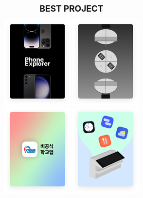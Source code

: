 ### ㅤ

<div align="center">

  # BEST PROJECT

  <img src="./img/pe.png" width="220">
  <img src="./img/one.png" width="220">
  <img src="./img/asm.png" width="220">
  <img src="./img/suite.png" width="220">

</div>